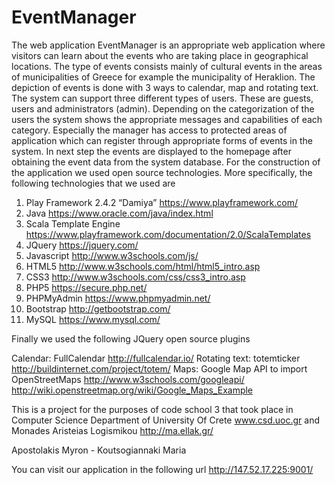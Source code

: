 # EventManager 
The web application EventManager is an appropriate web application where visitors can learn about the events who are taking place in geographical locations. The type of events consists mainly of cultural events in the areas of municipalities of Greece for example the municipality of Heraklion. The depiction of events is done with 3 ways to calendar, map and rotating text. The system can support three different types of users. These are guests, users and administrators (admin). Depending on the categorization of the users the system shows the appropriate messages and capabilities of each category. Especially the manager has access to protected areas of application which can register through appropriate forms of events in the system. In next step the events are displayed to the homepage after obtaining the event data from the system database. For the construction of the application we used open source technologies. More specifically, the following technologies that we used are

1.	Play Framework 2.4.2 “Damiya” https://www.playframework.com/ 
2.	Java https://www.oracle.com/java/index.html 
3.	Scala Template Engine  https://www.playframework.com/documentation/2.0/ScalaTemplates 
4.	JQuery https://jquery.com/
5.	Javascript  http://www.w3schools.com/js/  
6.	HTML5 http://www.w3schools.com/html/html5_intro.asp 
7.	CSS3 http://www.w3schools.com/css/css3_intro.asp 
8.	PHP5 https://secure.php.net/ 
9.	PHPMyAdmin https://www.phpmyadmin.net/ 
10.	Bootstrap http://getbootstrap.com/
11.	MySQL https://www.mysql.com/


Finally we used the following JQuery open source plugins

Calendar: FullCalendar http://fullcalendar.io/
Rotating text: totemticker http://buildinternet.com/project/totem/ 
Maps: Google Map API to import OpenStreetMaps http://www.w3schools.com/googleapi/  http://wiki.openstreetmap.org/wiki/Google_Maps_Example 

This is a project for the purposes of code school 3 that took place in Computer Science Department of University Of Crete www.csd.uoc.gr and Monades Aristeias Logismikou http://ma.ellak.gr/

Apostolakis Myron - Koutsogiannaki Maria

You can visit our application in the following url http://147.52.17.225:9001/
